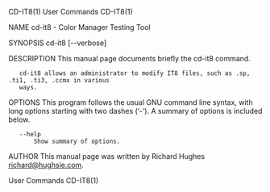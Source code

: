 CD-IT8(1)                                    User Commands                                   CD-IT8(1)

NAME
       cd-it8 - Color Manager Testing Tool

SYNOPSIS
       cd-it8 [--verbose]

DESCRIPTION
       This manual page documents briefly the cd-it8 command.

       cd-it8 allows an administrator to modify IT8 files, such as .sp, .ti1, .ti3, .ccmx in various
       ways.

OPTIONS
       This program follows the usual GNU command line syntax, with long options starting with two
       dashes (‘-’). A summary of options is included below.

       --help
           Show summary of options.

AUTHOR
       This manual page was written by Richard Hughes <richard@hughsie.com>.

User Commands                                                                                CD-IT8(1)
